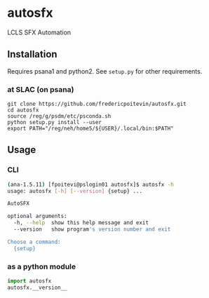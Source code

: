 # autosfx

LCLS SFX Automation

## Installation 
Requires psana1 and python2. See `setup.py` for other requirements.

### at SLAC (on psana)
```
git clone https://github.com/fredericpoitevin/autosfx.git
cd autosfx
source /reg/g/psdm/etc/psconda.sh
python setup.py install --user
export PATH="/reg/neh/home5/${USER}/.local/bin:$PATH"
```

## Usage
### CLI
```bash
(ana-1.5.11) [fpoitevi@pslogin01 autosfx]$ autosfx -h
usage: autosfx [-h] [--version] {setup} ...

AutoSFX

optional arguments:
  -h, --help  show this help message and exit
  --version   show program's version number and exit

Choose a command:
  {setup}
```
### as a python module
```python
import autosfx
autosfx.__version__
```
